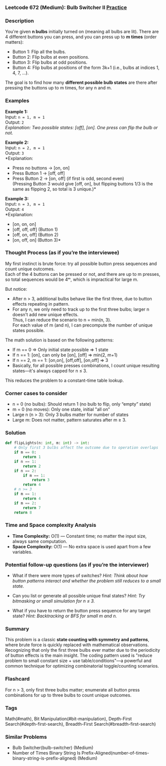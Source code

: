 ### Leetcode 672 (Medium): Bulb Switcher II [Practice](https://leetcode.com/problems/bulb-switcher-ii)

### Description  
You're given **n bulbs** initially turned on (meaning all bulbs are lit). There are 4 different buttons you can press, and you can press up to **m times** (order matters):
- Button 1: Flip all the bulbs.
- Button 2: Flip bulbs at even positions.
- Button 3: Flip bulbs at odd positions.
- Button 4: Flip bulbs at positions of the form 3k+1 (i.e., bulbs at indices 1, 4, 7, ...).

The goal is to find how many **different possible bulb states** are there after pressing the buttons up to m times, for any n and m.

### Examples  

**Example 1:**  
Input: `n = 1, m = 1`  
Output: `2`  
*Explanation: Two possible states: [off], [on]. One press can flip the bulb or not.*

**Example 2:**  
Input: `n = 2, m = 1`  
Output: `3`  
*Explanation:  
- Press no buttons → [on, on]  
- Press Button 1 → [off, off]  
- Press Button 2 → [on, off] (if first is odd, second even)  
(Pressing Button 3 would give [off, on], but flipping buttons 1/3 is the same as flipping 2, so total is 3 unique.)*

**Example 3:**  
Input: `n = 3, m = 1`  
Output: `4`  
*Explanation:  
- [on, on, on]  
- [off, off, off] (Button 1)  
- [off, on, off] (Button 2)  
- [on, off, on] (Button 3)*

### Thought Process (as if you’re the interviewee)  
My first instinct is brute force: try all possible button press sequences and count unique outcomes.  
Each of the 4 buttons can be pressed or not, and there are up to m presses, so total sequences would be 4ᵐ, which is impractical for large m.

But notice:
- After n > 3, additional bulbs behave like the first three, due to button effects repeating in pattern.
- For any n, we only need to track up to the first three bulbs; larger n doesn't add new unique effects.  
Thus, I can reduce the scenario to n = min(n, 3).  
For each value of m (and n), I can precompute the number of unique states possible.

The math solution is based on the following patterns:
- If m == 0 ⇒ Only initial state possible ⇒ 1 state
- If n == 1: [on], can only be [on], [off] ⇒ min(2, m+1)
- If n == 2, m == 1: [on,on], [off,off], [on,off] ⇒ 3
- Basically, for all possible presses combinations, I count unique resulting states—it's always capped for n ≤ 3.

This reduces the problem to a constant-time table lookup.

### Corner cases to consider  
- n = 0 (no bulbs): Should return 1 (no bulb to flip, only “empty” state)
- m = 0 (no moves): Only one state, initial "all on"
- Large n (n > 3): Only 3 bulbs matter for number of states
- Large m: Does not matter, pattern saturates after m ≥ 3.

### Solution

```python
def flipLights(n: int, m: int) -> int:
    # Only first 3 bulbs affect the outcome due to operation overlaps
    if m == 0:
        return 1
    if n == 1:
        return 2
    if n == 2:
        if m == 1:
            return 3
        return 4
    # n >= 3
    if m == 1:
        return 4
    if m == 2:
        return 7
    return 8
```

### Time and Space complexity Analysis  

- **Time Complexity:** O(1) — Constant time; no matter the input size, always same computation.
- **Space Complexity:** O(1) — No extra space is used apart from a few variables.

### Potential follow-up questions (as if you’re the interviewer)  

- What if there were more types of switches?
  *Hint: Think about how button patterns interact and whether the problem still reduces to a small state.*

- Can you list or generate all possible unique final states?
  *Hint: Try bitmasking or small simulation for n ≤ 3.*

- What if you have to return the button press sequence for any target state?
  *Hint: Backtracking or BFS for small m and n.*

### Summary
This problem is a classic **state counting with symmetry and patterns**, where brute force is quickly replaced with mathematical observations. Recognizing that only the first three bulbs ever matter due to the periodicity of button effects is the main insight. The coding pattern used is "reduce problem to small constant size + use table/conditions"—a powerful and common technique for optimizing combinatorial toggle/counting scenarios.


### Flashcard
For n > 3, only first three bulbs matter; enumerate all button press combinations for up to three bulbs to count unique outcomes.

### Tags
Math(#math), Bit Manipulation(#bit-manipulation), Depth-First Search(#depth-first-search), Breadth-First Search(#breadth-first-search)

### Similar Problems
- Bulb Switcher(bulb-switcher) (Medium)
- Number of Times Binary String Is Prefix-Aligned(number-of-times-binary-string-is-prefix-aligned) (Medium)